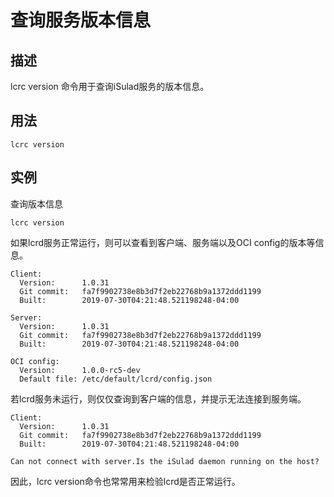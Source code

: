 # 查询服务版本信息<a name="ZH-CN_TOPIC_0184808142"></a>

## 描述<a name="zh-cn_topic_0183074345_section1289732214455"></a>

lcrc version 命令用于查询iSulad服务的版本信息。

## 用法<a name="zh-cn_topic_0183074345_section1230615614486"></a>

```
lcrc version
```

## 实例<a name="zh-cn_topic_0183074345_section1463661214504"></a>

查询版本信息

```
lcrc version
```

如果lcrd服务正常运行，则可以查看到客户端、服务端以及OCI config的版本等信息。

```
Client:
  Version:      1.0.31
  Git commit:   fa7f9902738e8b3d7f2eb22768b9a1372ddd1199
  Built:        2019-07-30T04:21:48.521198248-04:00

Server:
  Version:      1.0.31
  Git commit:   fa7f9902738e8b3d7f2eb22768b9a1372ddd1199
  Built:        2019-07-30T04:21:48.521198248-04:00

OCI config:
  Version:      1.0.0-rc5-dev
  Default file: /etc/default/lcrd/config.json
```

若lcrd服务未运行，则仅仅查询到客户端的信息，并提示无法连接到服务端。

```
Client:
  Version:      1.0.31
  Git commit:   fa7f9902738e8b3d7f2eb22768b9a1372ddd1199
  Built:        2019-07-30T04:21:48.521198248-04:00

Can not connect with server.Is the iSulad daemon running on the host?
```

因此，lcrc version命令也常常用来检验lcrd是否正常运行。

